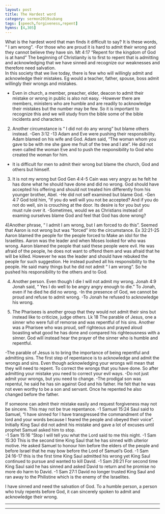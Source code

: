 ```yaml
---
layout: post
title: The Hardest word
category: sermon2019subang
tags: [speech,forgiveness,repent]
hymns: [4,305]
---
```

What is the hardest word that man finds it difficult to say?
It is these words, “ I am wrong”. 
-For those who are proud it is hard to admit their wrong and they cannot believe they have sin. 
Mt 4:17  “Repent for the kingdom of God is at hand” 
The beginning of Christianity is to first to repent that is admitting and acknowledging  that we have sinned and  recognize our weaknesses and therefore need salvation.  
In this society that we live today, there is few who will willingly admit and acknowledge their mistakes. 
Eg would a teacher, father, spouse, boss admit willingly their wrongs and mistakes.
- Even in church, a member, preacher, elder, deacon to admit their mistake or wrong in public is also not easy. 
-However there are members, ministers who are humble and are readily to acknowledge their mistakes but the number may be few. So it is important to recognize this and we will study from the bible some of the bible incidents and characters.  

2) Another circumstance is “ I did not do any wrong” but blame others instead. 
-Gen 3:12 -13 Adam and Eve were pushing their responsibility. Adam blamed on his wife and God. Adam said, “The woman whom you gave to be with me she gave me fruit of the tree and I ate”. He did not even called the woman Eve and to push the responsibility to God who created the woman for him. 
- It is difficult for men to admit their wrong but blame the church, God and others but himself. 

3) It is not my wrong but God
Gen 4:4-5 Cain was very angry as he felt he has done what he should have done and did no wrong. God should have accepted his offering and should not treated him differently from his younger brother, Abel. 
-He did not self examined but blame God. 
-Gen 4:7 God told him, “if you do well will you not be accepted? And if you do not do well, sin is crouching at the door. Its desire is for you but you must rule over it. 
-Sometimes, would we as Christians instead of examing ourselves blame God and feel that God has done wrong?

4)Another phrase, “ I admit I am wrong, but I am forced to do this”. 
Seemed that Aaron is not wrong but was “forced” into the circumstance.
Ex 32:21-25 Aaron blamed the people for the people forced to Make an idol for the Israelites.  Aaron was the leader and when Moses looked for who was wrong. Aaron blamed the people that said these people were evil. He was afraid of the people, he does not want to offend them and was afraid that he will be killed. However he was the leader and should have rebuked the people for such suggestion. He instead pushed all his responsibility to the people.  He said many things but he did not admit “ I am wrong”. So he pushed his responsibility to the others and to God. 

4) Another person. Even though I die I will not admit my wrong. 
Jonah 4:9 Jonah said, “ Yes I do well to be angry angry enough to die.” To Jonah, even if he died he did no wrong. 
-In the presence of God, we cannot be proud and refuse to admit wrong.
-To Jonah he refused to acknowledge his wrong.   

5) The Pharisees is another group  that they would not admit their sins but instead like to criticize, judge others. 
Lk 18  The parable of Jesus, one a sinner who were full of remorse and was repentful of his sins. Another was a Pharisee who was proud, self righteous and prayed aloud boasting what good he has done and compared his righteousness  with a sinner. God will instead hear the prayer of the sinner who is humble and repentful. 

-The parable of Jesus is to bring the importance of being repentful and admitting sins. 
The first step of repentance is to acknowledge and admit the wrongs and sins. 
Even though acknowledging your wrongs will mean that they will need to repent. To correct the wrongs that you have done. 
So after admitting your mistake you need to correct your evil ways. 
-Do not just admit your wrongs, but you need to change. 
-The prodigal son was repentul, he said he has sin against God and his father. He felt that he was not even worthy to be a son and servant. Once he repented he also changed before the father. 

If someone can admit their mistake easily and request forgiveness may not be sincere. This may not be true repentance.
-1 Samuel 15:24 Saul said to Samuel, “I have sinned for I have transgressed the commandment of the lord and your words because I feared the people and obeyed their voice”.
Initially King Saul did not admit his mistake and gave a lot of excuses until prophet Samuel asked him to stop.  
-1 Sam 15:16 “Stop I will tell you what the Lord said to me this night.
-1 Sam 15:30 This is the second time King Saul that he has sinned with ulterior motive. He asked Samuel to honour him before the elders of the people and before Israel that he may bow before the Lord of Samuel’s God.
 -1 Sam 24:16-17 this is the first time King Saul admitted his wrong yet King Saul continued to pursue and wanted to kill David. 
-1 Sam 26:21 For second time King Saul said he has sinned and asked David to return and he promise no more do harm to David. 
-1 Sam 27:1 David no longer trusted King Saul and ran away to the Philistine which is the enemy of the Israelites. 
   
I have sinned and need the salvation of God. 
To a humble person, a person who truly repents before God, it can sincerely spoken to admit and acknowledge their wrong. 





----
****
